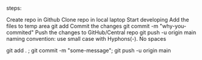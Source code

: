 steps:

Create repo in Github
Clone repo in local laptop
Start developing
Add the files to temp area
git add <file-name>
Commit the changes
git commit -m "why-you-commited"
Push the changes to GitHub/Central repo
git push -u origin main
naming convention: use small case with Hyphons(-). No spaces

git add . ; git commit -m "some-message"; git push -u origin main